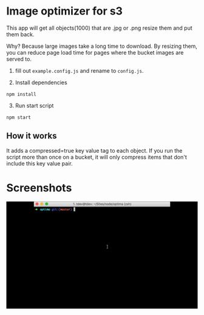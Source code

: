 # Image optimizer for s3

This app will get all objects(1000) that are .jpg or .png resize them and put them back.

Why? Because large images take a long time to download. By resizing them, you can reduce page load time for pages where the bucket images are served to.

1. fill out ```example.config.js``` and rename to ```config.js```.
 
2. Install dependencies

 ```
 npm install
 ```
3. Run start script

 ```
 npm start
 ```

## How it works

It adds a compressed=true key value tag to each object. If you run the script more than once on a bucket, it will only compress items that don't include this key value pair.

# Screenshots

![Demo](./screenshots/demo.gif)
